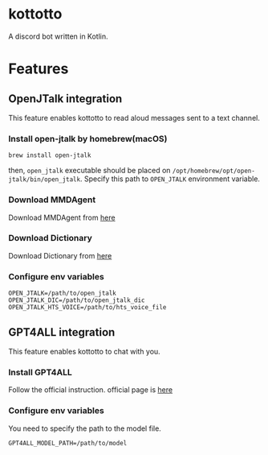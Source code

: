 # kottotto

A discord bot written in Kotlin.

# Features

## OpenJTalk integration

This feature enables kottotto to read aloud messages sent to a text channel.

### Install open-jtalk by homebrew(macOS)

```
brew install open-jtalk
```

then, `open_jtalk` executable should be placed on `/opt/homebrew/opt/open-jtalk/bin/open_jtalk`.
Specify this path to `OPEN_JTALK` environment variable.

### Download MMDAgent

Download MMDAgent
from [here](https://sourceforge.net/projects/mmdagent/files/MMDAgent_Example/MMDAgent_Example-1.8)

### Download Dictionary

Download Dictionary
from [here](https://sourceforge.net/projects/open-jtalk/files/Dictionary/open_jtalk_dic-1.11)

### Configure env variables

```
OPEN_JTALK=/path/to/open_jtalk
OPEN_JTALK_DIC=/path/to/open_jtalk_dic
OPEN_JTALK_HTS_VOICE=/path/to/hts_voice_file
```

## GPT4ALL integration

This feature enables kottotto to chat with you.

### Install GPT4ALL

Follow the official instruction.
official page is [here](https://gpt4all.io)

### Configure env variables

You need to specify the path to the model file.

```
GPT4ALL_MODEL_PATH=/path/to/model
```
